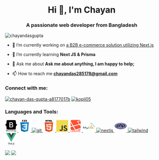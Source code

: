 <h1 align="center" color="red">Hi 👋, I'm Chayan</h1>
<h3 align="center">A passionate web developer from Bangladesh</h3>

<p align="left"> <img src="https://komarev.com/ghpvc/?username=chayandasgupta&label=Profile%20views&color=0e75b6&style=flat" alt="chayandasgupta" /> </p>

- 🔭 I’m currently working on [a B2B e-commerce solution utilizing Next.js](https://nagbak.com/)

- 🌱 I’m currently learning **Next JS & Prisma**

- 💬 Ask me about **Ask me about anything, I am happy to help;**

- 📫 How to reach me **chayandas285178@gmail.com**

<h3 align="left">Connect with me:</h3>
<p align="left">
<a href="https://linkedin.com/in/chayan-das-gupta-a8177017b" target="blank"><img align="center" src="https://raw.githubusercontent.com/rahuldkjain/github-profile-readme-generator/master/src/images/icons/Social/linked-in-alt.svg" alt="chayan-das-gupta-a8177017b" height="30" width="40" /></a>
<a href="https://fb.com/kopil05" target="blank"><img align="center" src="https://raw.githubusercontent.com/rahuldkjain/github-profile-readme-generator/master/src/images/icons/Social/facebook.svg" alt="kopil05" height="30" width="40" /></a>
</p>

<h3 align="left">Languages and Tools:</h3>
<p align="left"> <a href="https://getbootstrap.com" target="_blank" rel="noreferrer"> <img src="https://raw.githubusercontent.com/devicons/devicon/master/icons/bootstrap/bootstrap-plain-wordmark.svg" alt="bootstrap" width="40" height="40"/> </a> <a href="https://www.w3schools.com/css/" target="_blank" rel="noreferrer"> <img src="https://raw.githubusercontent.com/devicons/devicon/master/icons/css3/css3-original-wordmark.svg" alt="css3" width="40" height="40"/> </a> <a href="https://git-scm.com/" target="_blank" rel="noreferrer"> <img src="https://www.vectorlogo.zone/logos/git-scm/git-scm-icon.svg" alt="git" width="40" height="40"/> </a> <a href="https://www.w3.org/html/" target="_blank" rel="noreferrer"> <img src="https://raw.githubusercontent.com/devicons/devicon/master/icons/html5/html5-original-wordmark.svg" alt="html5" width="40" height="40"/> </a> <a href="https://developer.mozilla.org/en-US/docs/Web/JavaScript" target="_blank" rel="noreferrer"> <img src="https://raw.githubusercontent.com/devicons/devicon/master/icons/javascript/javascript-original.svg" alt="javascript" width="40" height="40"/> </a> <a href="https://laravel.com/" target="_blank" rel="noreferrer"> <img src="https://raw.githubusercontent.com/devicons/devicon/master/icons/laravel/laravel-plain-wordmark.svg" alt="laravel" width="40" height="40"/> </a> <a href="https://www.mysql.com/" target="_blank" rel="noreferrer"> <img src="https://raw.githubusercontent.com/devicons/devicon/master/icons/mysql/mysql-original-wordmark.svg" alt="mysql" width="40" height="40"/> </a> <a href="https://nextjs.org/" target="_blank" rel="noreferrer"> <img src="https://cdn.worldvectorlogo.com/logos/nextjs-2.svg" alt="nextjs" width="40" height="40"/> </a> <a href="https://www.php.net" target="_blank" rel="noreferrer"> <img src="https://raw.githubusercontent.com/devicons/devicon/master/icons/php/php-original.svg" alt="php" width="40" height="40"/> </a> <a href="https://tailwindcss.com/" target="_blank" rel="noreferrer"> <img src="https://www.vectorlogo.zone/logos/tailwindcss/tailwindcss-icon.svg" alt="tailwind" width="40" height="40"/> </a> <a href="https://vuejs.org/" target="_blank" rel="noreferrer"> <img src="https://raw.githubusercontent.com/devicons/devicon/master/icons/vuejs/vuejs-original-wordmark.svg" alt="vuejs" width="40" height="40"/> </a> </p>

<p align="left">
  <img src="https://github-readme-stats.vercel.app/api?username=chayandasgupta&theme=react&hide_border=true&include_all_commits=false&count_private=false&layout=compact" width="auto" />
  <img src="https://github-readme-stats.vercel.app/api/top-langs/?username=chayandasgupta&theme=react&hide_border=true&include_all_commits=false&count_private=false&layout=compact" width="auto" />
</p>




